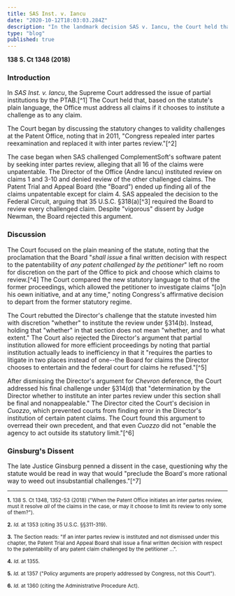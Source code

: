```yaml
---
title: SAS Inst. v. Iancu
date: "2020-10-12T18:03:03.284Z"
description: "In the landmark decision SAS v. Iancu, the Court held that the USPTO must institute an IPR on all claims if issued at all."
type: "blog"
published: true
---
```

**138 S. Ct 1348 (2018)**

### Introduction

In <i>SAS Inst. v. Iancu</i>, the Supreme Court addressed the issue of partial institutions by the PTAB.[^1] The Court held that, based on the statute's plain language, the Office must address all claims if it chooses to institute a challenge as to any claim.

The Court began by discussing the statutory changes to validity challenges at the Patent Office, noting that in 2011, "Congress repealed inter partes reexamination and replaced it with inter partes review."[^2]

The case began when SAS challenged ComplementSoft's software patent by seeking inter partes review, alleging that all 16 of the claims were unpatentable. The Director of the Office (Andre Iancu) instituted review on claims 1 and 3-10 and denied review of the other challenged claims. The Patent Trial and Appeal Board (the "Board") ended up finding all of the claims unpatentable except for claim 4. SAS appealed the decision to the Federal Circuit, arguing that 35 U.S.C. &sect;318(a)[^3] required the Board to review every challenged claim. Despite "vigorous" dissent by Judge Newman, the Board rejected this argument.

### Discussion

The Court focused on the plain meaning of the statute, noting that the proclamation that the Board "<i>shall issue</i> a final written decision with respect to the patentability of <i>any patent challenged by the petitioner</i>" left no room for discretion on the part of the Office to pick and choose which claims to review.[^4] The Court compared the new statutory language to that of the former proceedings, which allowed the petitioner to investigate claims "[o]n his oewn initiative, and at any time," noting Congress's affirmative decision to depart from the former statutory regime.

The Court rebutted the Director's challenge that the statute invested him with discretion "whether" to institute the review under &sect;314(b). Instead, holding that "whether" in that section does not mean "whether, and to what extent." The Court also rejected the Director's argument that partial institution allowed for more efficient proceedings by noting that partial institution actually leads to inefficiency in that it "requires the parties to litigate in two places instead of one--the Board for claims the Director chooses to entertain and the federal court for claims he refused."[^5]

After dismissing the Director's argument for <i>Chevron</i> deference, the Court addressed his final challenge under &sect;314(d) that "determination by the Director whether to institute an inter partes review under this section shall be final and nonappealable." The Director cited the Court's decision in <i>Cuozzo</i>, which prevented courts from finding error in the Director's institution of certain patent claims. The Court found this argument to overread their own precedent, and that even <i>Cuozzo</i> did not "enable the agency to act outside its statutory limit."[^6]

### Ginsburg's Dissent

The late Justice Ginsburg penned a dissent in the case, questioning why the statute would be read in way that would "preclude the Board's more rational way to weed out insubstantial challenges."[^7]

<hr>
<small>
<b>1.</b> 138 S. Ct 1348, 1352-53 (2018) ("When the Patent Office initiates an inter partes review, must it resolve <i>all</i> of the claims in the case, or may it choose to limit its review to only some of them?").
<br />
<br />
<b>2.</b> <i>Id.</i> at 1353 (citing 35 U.S.C. &sect;&sect;311-319).
<br />
<br />
<b>3.</b> The Section reads: "If an inter partes review is instituted and not dismissed under this chapter, the Patent Trial and Appeal Board shall issue a final written decision with respect to the patentability of any patent claim challenged by the petitioner ...".
<br />
<br />
<b>4.</b> <i>Id.</i> at 1355.
<br />
<br />
<b>5.</b> <i>Id.</i> at 1357 ("Policy arguments are properly addressed by Congress, not this Court").
<br />
<br />
<b>6.</b> <i>Id.</i> at 1360 (citing the Administrative Procedure Act).
</small>
